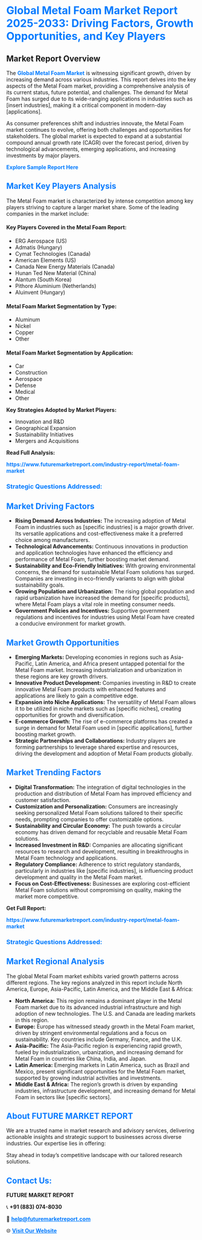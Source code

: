 <h1 style="color: #007BFF;">Global Metal Foam Market Report 2025-2033: Driving Factors, Growth Opportunities, and Key Players</h1>

<section id="overview">
<h2>Market Report Overview</h2>
<p>The <a href="https://www.futuremarketreport.com/industry-report/metal-foam-market" style="color: #007BFF; text-decoration: none;"><strong>Global Metal Foam Market</strong></a> is witnessing significant growth, driven by increasing demand across various industries. This report delves into the key aspects of the Metal Foam market, providing a comprehensive analysis of its current status, future potential, and challenges. The demand for Metal Foam has surged due to its wide-ranging applications in industries such as [insert industries], making it a critical component in modern-day [applications].</p>
<p>As consumer preferences shift and industries innovate, the Metal Foam market continues to evolve, offering both challenges and opportunities for stakeholders. The global market is expected to expand at a substantial compound annual growth rate (CAGR) over the forecast period, driven by technological advancements, emerging applications, and increasing investments by major players.</p>
</section>

<section id="overview">
<p><a href="https://www.futuremarketreport.com/request-sample/reportId=104533" style="color: #007BFF; text-decoration: none;"><strong>Explore Sample Report Here</strong></a></p>
</section>

<section id="key-players">
<h2 style="color: #007BFF;">Market Key Players Analysis</h2>
<p>The Metal Foam market is characterized by intense competition among key players striving to capture a larger market share. Some of the leading companies in the market include:</p>
<h4>Key Players Covered in the Metal Foam Report:</h4>
<ul><li>ERG Aerospace (US)</li><li>Admatis (Hungary)</li><li>Cymat Technologies (Canada)</li><li>American Elements (US)</li><li>Canada New Energy Materials (Canada)</li><li>Hunan Ted New Material (China)</li><li>Alantum (South Korea)</li><li>Pithore Aluminium (Netherlands)</li><li>Aluinvent (Hungary)</li></ul>
<h4>Metal Foam Market Segmentation by Type:</h4>
<ul><li>Aluminum</li><li>Nickel</li><li>Copper</li><li>Other</li></ul>

<h4>Metal Foam Market Segmentation by Application:</h4>
<ul><li>Car</li><li>Construction</li><li>Aerospace</li><li>Defense</li><li>Medical</li><li>Other</li></ul>
<p><strong>Key Strategies Adopted by Market Players:</strong></p>
<ul>
<li>Innovation and R&D</li>
<li>Geographical Expansion</li>
<li>Sustainability Initiatives</li>
<li>Mergers and Acquisitions</li>
</ul>
</section>

<section>
<p><strong>Read Full Analysis: </strong></p><a href="https://www.futuremarketreport.com/industry-report/metal-foam-market" style="color: #007BFF; text-decoration: none;"><strong>https://www.futuremarketreport.com/industry-report/metal-foam-market</strong></a>
<h3 style="color: #007BFF;">Strategic Questions Addressed:</h3>
</section>

<section id="driving-factors">
<h2 style="color: #007BFF;">Market Driving Factors</h2>
<ul>
<li><strong>Rising Demand Across Industries:</strong> The increasing adoption of Metal Foam in industries such as [specific industries] is a major growth driver. Its versatile applications and cost-effectiveness make it a preferred choice among manufacturers.</li>
<li><strong>Technological Advancements:</strong> Continuous innovations in production and application technologies have enhanced the efficiency and performance of Metal Foam, further boosting market demand.</li>
<li><strong>Sustainability and Eco-Friendly Initiatives:</strong> With growing environmental concerns, the demand for sustainable Metal Foam solutions has surged. Companies are investing in eco-friendly variants to align with global sustainability goals.</li>
<li><strong>Growing Population and Urbanization:</strong> The rising global population and rapid urbanization have increased the demand for [specific products], where Metal Foam plays a vital role in meeting consumer needs.</li>
<li><strong>Government Policies and Incentives:</strong> Supportive government regulations and incentives for industries using Metal Foam have created a conducive environment for market growth.</li>
</ul>
</section>

<section id="growth-opportunities">
<h2 style="color: #007BFF;">Market Growth Opportunities</h2>
<ul>
<li><strong>Emerging Markets:</strong> Developing economies in regions such as Asia-Pacific, Latin America, and Africa present untapped potential for the Metal Foam market. Increasing industrialization and urbanization in these regions are key growth drivers.</li>
<li><strong>Innovative Product Development:</strong> Companies investing in R&D to create innovative Metal Foam products with enhanced features and applications are likely to gain a competitive edge.</li>
<li><strong>Expansion into Niche Applications:</strong> The versatility of Metal Foam allows it to be utilized in niche markets such as [specific niches], creating opportunities for growth and diversification.</li>
<li><strong>E-commerce Growth:</strong> The rise of e-commerce platforms has created a surge in demand for Metal Foam used in [specific applications], further boosting market growth.</li>
<li><strong>Strategic Partnerships and Collaborations:</strong> Industry players are forming partnerships to leverage shared expertise and resources, driving the development and adoption of Metal Foam products globally.</li>
</ul>
</section>

<section id="trending-factors">
<h2 style="color: #007BFF;">Market Trending Factors</h2>
<ul>
<li><strong>Digital Transformation:</strong> The integration of digital technologies in the production and distribution of Metal Foam has improved efficiency and customer satisfaction.</li>
<li><strong>Customization and Personalization:</strong> Consumers are increasingly seeking personalized Metal Foam solutions tailored to their specific needs, prompting companies to offer customizable options.</li>
<li><strong>Sustainability and Circular Economy:</strong> The push towards a circular economy has driven demand for recyclable and reusable Metal Foam solutions.</li>
<li><strong>Increased Investment in R&D:</strong> Companies are allocating significant resources to research and development, resulting in breakthroughs in Metal Foam technology and applications.</li>
<li><strong>Regulatory Compliance:</strong> Adherence to strict regulatory standards, particularly in industries like [specific industries], is influencing product development and quality in the Metal Foam market.</li>
<li><strong>Focus on Cost-Effectiveness:</strong> Businesses are exploring cost-efficient Metal Foam solutions without compromising on quality, making the market more competitive.</li>
</ul>
</section>

<section>
<p><strong>Get Full Report: </strong></p><a href="https://www.futuremarketreport.com/industry-report/metal-foam-market" style="color: #007BFF; text-decoration: none;"><strong>https://www.futuremarketreport.com/industry-report/metal-foam-market</strong></a>
<h3 style="color: #007BFF;">Strategic Questions Addressed:</h3>
</section>


<section id="regional-analysis">
<h2 style="color: #007BFF;">Market Regional Analysis</h2>
<p>The global Metal Foam market exhibits varied growth patterns across different regions. The key regions analyzed in this report include North America, Europe, Asia-Pacific, Latin America, and the Middle East & Africa:</p>
<ul>
<li><strong>North America:</strong> This region remains a dominant player in the Metal Foam market due to its advanced industrial infrastructure and high adoption of new technologies. The U.S. and Canada are leading markets in this region.</li>
<li><strong>Europe:</strong> Europe has witnessed steady growth in the Metal Foam market, driven by stringent environmental regulations and a focus on sustainability. Key countries include Germany, France, and the U.K.</li>
<li><strong>Asia-Pacific:</strong> The Asia-Pacific region is experiencing rapid growth, fueled by industrialization, urbanization, and increasing demand for Metal Foam in countries like China, India, and Japan.</li>
<li><strong>Latin America:</strong> Emerging markets in Latin America, such as Brazil and Mexico, present significant opportunities for the Metal Foam market, supported by growing industrial activities and investments.</li>
<li><strong>Middle East & Africa:</strong> The region’s growth is driven by expanding industries, infrastructure development, and increasing demand for Metal Foam in sectors like [specific sectors].</li>
</ul>
</section>

<footer>
<h2 style="color: #007BFF;">About FUTURE MARKET REPORT</h2>
<p>We are a trusted name in market research and advisory services, delivering actionable insights and strategic support to businesses across diverse industries. Our expertise lies in offering:</p>

<p>Stay ahead in today’s competitive landscape with our tailored research solutions.</p>

<h2 style="color: #007BFF;">Contact Us:</h2>
<p><strong>FUTURE MARKET REPORT</strong></p>
<p>📞 <strong>+91 (883) 074-8030</strong></p>
<p>📧 <strong><a href="mailto:help@futuremarketreport.com" style="color: #007BFF;">help@futuremarketreport.com</a></strong></p>
<p>🌐 <strong><a href="https://www.futuremarketreport.com/" style="color: #007BFF;">Visit Our Website</a></strong></p>
</footer>